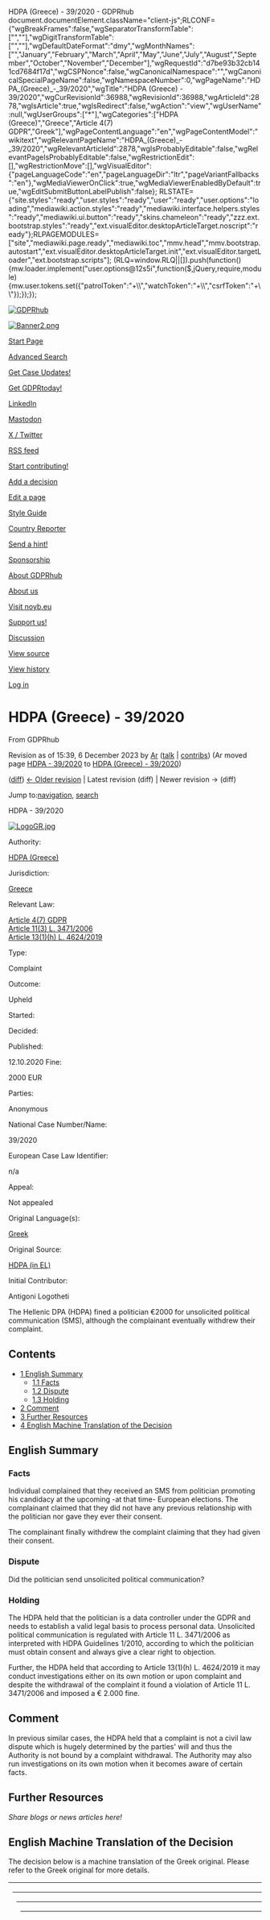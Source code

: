  HDPA (Greece) - 39/2020 - GDPRhub document.documentElement.className="client-js";RLCONF={"wgBreakFrames":false,"wgSeparatorTransformTable":\["",""\],"wgDigitTransformTable":\["",""\],"wgDefaultDateFormat":"dmy","wgMonthNames":\["","January","February","March","April","May","June","July","August","September","October","November","December"\],"wgRequestId":"d7be93b32cb141cd7684f17d","wgCSPNonce":false,"wgCanonicalNamespace":"","wgCanonicalSpecialPageName":false,"wgNamespaceNumber":0,"wgPageName":"HDPA\_(Greece)\_-\_39/2020","wgTitle":"HDPA (Greece) - 39/2020","wgCurRevisionId":36988,"wgRevisionId":36988,"wgArticleId":2878,"wgIsArticle":true,"wgIsRedirect":false,"wgAction":"view","wgUserName":null,"wgUserGroups":\["\*"\],"wgCategories":\["HDPA (Greece)","Greece","Article 4(7) GDPR","Greek"\],"wgPageContentLanguage":"en","wgPageContentModel":"wikitext","wgRelevantPageName":"HDPA\_(Greece)\_-\_39/2020","wgRelevantArticleId":2878,"wgIsProbablyEditable":false,"wgRelevantPageIsProbablyEditable":false,"wgRestrictionEdit":\[\],"wgRestrictionMove":\[\],"wgVisualEditor":{"pageLanguageCode":"en","pageLanguageDir":"ltr","pageVariantFallbacks":"en"},"wgMediaViewerOnClick":true,"wgMediaViewerEnabledByDefault":true,"wgEditSubmitButtonLabelPublish":false}; RLSTATE={"site.styles":"ready","user.styles":"ready","user":"ready","user.options":"loading","mediawiki.action.styles":"ready","mediawiki.interface.helpers.styles":"ready","mediawiki.ui.button":"ready","skins.chameleon":"ready","zzz.ext.bootstrap.styles":"ready","ext.visualEditor.desktopArticleTarget.noscript":"ready"};RLPAGEMODULES=\["site","mediawiki.page.ready","mediawiki.toc","mmv.head","mmv.bootstrap.autostart","ext.visualEditor.desktopArticleTarget.init","ext.visualEditor.targetLoader","ext.bootstrap.scripts"\]; (RLQ=window.RLQ||\[\]).push(function(){mw.loader.implement("user.options@12s5i",function($,jQuery,require,module){mw.user.tokens.set({"patrolToken":"+\\\\","watchToken":"+\\\\","csrfToken":"+\\\\"});});});                    

[![GDPRhub](/images/gdprhub_v5_150.png)](/index.php?title=Welcome_to_GDPRhub "Visit the main page")

[![Banner2.png](/images/5/57/Banner2.png)](https://gdprhub.eu/index.php?title=GDPRtoday)

[Start Page](/index.php?title=Welcome_to_GDPRhub)

[Advanced Search](/index.php?title=Advanced_Search)

[Get Case Updates!](#)

[Get GDPRtoday!](/index.php?title=GDPRtoday)

[LinkedIn](https://www.linkedin.com/showcase/gdprhub)

[Mastodon](https://mastodon.social/@GDPRhub)

[X / Twitter](https://www.twitter.com/GDPRhub)

[RSS feed](https://gdprhub.eu/index.php?title=Special:NewPages&feed=atom&hideredirs=1&limit=10&render=1)

[Start contributing!](#)

[Add a decision](/index.php?title=How_to_add_a_new_decision)

[Edit a page](/index.php?title=How_to_edit_a_page_on_GDPRhub)

[Style Guide](/index.php?title=GDPRhub_style_guide)

[Country Reporter](https://gdprmgmt.noyb.eu/become_country_reporter)

[Send a hint!](mailto:GDPRhub@noyb.eu?subject=GDPRhub%20-%20hint&body=Thank%20you%20for%20sending%20us%20a%20hint!%0A%0AIf%20you%20want%20to%20send%20us%20details%20about%20a%20case%20that%20is%20not%20on%20GDPRhub%20yet%2C%20please%20fill%20out%20the%20form%20below!%0AIf%20you%20want%20to%20send%20us%20any%20other%20information%2C%20just%20delete%20this%20text.%0A%0A%3D%3D%3D%20General%20Details%20%3D%3D%3D%0A%0ALink%20to%20the%20decision%20\(attach%20document%20if%20not%20public\)%3A%0ADPA%2FCourt%3A%0ACountry%3A%0ADate%3A%0A%0A%3D%3D%3D%20Factual%20Summary%20in%20English%20%3D%3D%3D%0A%0A-%3E%20What%20happened%20in%20this%20case%3F%0A%0A%3D%3D%3D%20Summary%20of%20the%20Dispute%20in%20English%20%3D%3D%3D%0A%0A-%3E%20What%20was%20the%20core%20dispute%20about%3F%0A%0A%3D%3D%3D%20Summary%20of%20the%20Holding%20in%20English%20%3D%3D%3D%0A%0A-%3E%20What%20is%20the%20core%20take%20away%20from%20the%20decision%3F%0A%0A%0AThank%20you%20for%20your%20support!%0Anoyb.eu%20team)

[Sponsorship](/index.php?title=GDPRhub_Sponsorship)

[About GDPRhub](#)

[About us](/index.php?title=About_GDPRhub)

[Visit noyb.eu](https://www.noyb.eu)

[Support us!](https://www.noyb.eu/support)

[](# "Page tools")

[Discussion](/index.php?title=Talk:HDPA_\(Greece\)_-_39/2020&action=edit&redlink=1 "Discussion about the content page (page does not exist) [t]")

[View source](/index.php?title=HDPA_\(Greece\)_-_39/2020&action=edit "This page is protected.
You can view its source [e]")

[View history](/index.php?title=HDPA_\(Greece\)_-_39/2020&action=history "Past revisions of this page [h]")

[](# "You are not logged in.")

[Log in](/index.php?title=Special:UserLogin&returnto=HDPA+%28Greece%29+-+39%2F2020&returntoquery=oldid%3D36988 "You are encouraged to log in; however, it is not mandatory [o]")

# HDPA (Greece) - 39/2020

From GDPRhub

Revision as of 15:39, 6 December 2023 by [Ar](/index.php?title=User:Ar&action=edit&redlink=1 "User:Ar (page does not exist)") ([talk](/index.php?title=User_talk:Ar&action=edit&redlink=1 "User talk:Ar (page does not exist)") | [contribs](/index.php?title=Special:Contributions/Ar "Special:Contributions/Ar")) (Ar moved page [HDPA - 39/2020](/index.php?title=HDPA_-_39/2020 "HDPA - 39/2020") to [HDPA (Greece) - 39/2020](/index.php?title=HDPA_\(Greece\)_-_39/2020 "HDPA (Greece) - 39/2020"))

([diff](/index.php?title=HDPA_\(Greece\)_-_39/2020&diff=prev&oldid=36988 "HDPA (Greece) - 39/2020")) [← Older revision](/index.php?title=HDPA_\(Greece\)_-_39/2020&direction=prev&oldid=36988 "HDPA (Greece) - 39/2020") | Latest revision (diff) | Newer revision → (diff)

Jump to:[navigation](#mw-navigation), [search](#p-search)

HDPA - 39/2020

[![LogoGR.jpg](/images/thumb/4/49/LogoGR.jpg/250px-LogoGR.jpg)](/index.php?title=File:LogoGR.jpg)

Authority:

[HDPA (Greece)](/index.php?title=HDPA_\(Greece\) "HDPA (Greece)")

Jurisdiction:

[Greece](/index.php?title=Category:Greece "Category:Greece")

Relevant Law:

[Article 4(7) GDPR](/index.php?title=Article_4_GDPR#7 "Article 4 GDPR")  
[Article 11(3) L. 3471/2006](https://www.lawspot.gr/nomikes-plirofories/nomothesia/nomos-3471-2006)  
[Article 13(1)(h) L. 4624/2019](https://www.kodiko.gr/nomologia/document_navigation/552084/nomos-4624-2019)

Type:

Complaint

Outcome:

Upheld

Started:

Decided:

Published:

12.10.2020 Fine:

2000 EUR

Parties:

Anonymous

National Case Number/Name:

39/2020

European Case Law Identifier:

n/a

Appeal:

Not appealed  

Original Language(s):

[Greek](/index.php?title=Category:Greek "Category:Greek")

Original Source:

[HDPA (in EL)](https://www.dpa.gr/portal/page?_pageid=33%2C15453&_dad=portal&_schema=PORTAL&_piref33_15473_33_15453_15453.etos=2020&_piref33_15473_33_15453_15453.arithmosApofasis=39&_piref33_15473_33_15453_15453.thematikiEnotita=-1&_piref33_15473_33_15453_15453.ananeosi=%CE%91%CE%BD%CE%B1%CE%BD%CE%AD%CF%89%CF%83%CE%B7)

Initial Contributor:

Antigoni Logotheti

The Hellenic DPA (HDPA) fined a politician €2000 for unsolicited political communication (SMS), although the complainant eventually withdrew their complaint.

## Contents

*   [1 English Summary](#English_Summary)
    *   [1.1 Facts](#Facts)
    *   [1.2 Dispute](#Dispute)
    *   [1.3 Holding](#Holding)
*   [2 Comment](#Comment)
*   [3 Further Resources](#Further_Resources)
*   [4 English Machine Translation of the Decision](#English_Machine_Translation_of_the_Decision)

## English Summary

### Facts

Individual complained that they received an SMS from politician promoting his candidacy at the upcoming -at that time- European elections. The complainant claimed that they did not have any previous relationship with the politician nor gave they ever their consent.

The complainant finally withdrew the complaint claiming that they had given their consent.

### Dispute

Did the politician send unsolicited political communication?

### Holding

The HDPA held that the politician is a data controller under the GDPR and needs to establish a valid legal basis to process personal data. Unsolicited political communication is regulated with Article 11 L. 3471/2006 as interpreted with HDPA Guidelines 1/2010, according to which the politician must obtain consent and always give a clear right to objection.

Further, the HDPA held that according to Article 13(1)(h) L. 4624/2019 it may conduct investigations either on its own motion or upon complaint and despite the withdrawal of the complaint it found a violation of Article 11 L. 3471/2006 and imposed a € 2.000 fine.

## Comment

In previous similar cases, the HDPA held that a complaint is not a civil law dispute which is hugely determined by the parties' will and thus the Authority is not bound by a complaint withdrawal. The Authority may also run investigations on its own motion when it becomes aware of certain facts.

## Further Resources

_Share blogs or news articles here!_

## English Machine Translation of the Decision

The decision below is a machine translation of the Greek original. Please refer to the Greek original for more details.

<HTML dir="LTR" lang="en"><HEAD><TITLE>Decisions </TITLE><LINK REL=Stylesheet TYPE="text/css" HREF="http://www.dpa.gr/pls/portal/PORTAL.wwv\_setting.render\_css?p\_lang\_type=NOBIDI&p\_subscriberid=1&p\_styleid=1&p\_siteid=0&p\_rctx=P"><base href="http://www.dpa.gr/pls/portal/"><META name="title" content="Αποφάσεις"><META name="description" content="APDPXTemplate"><META name="keywords" content=""><META name="author" content="PORTAL1"></HEAD><BODY leftMargin="0" rightMargin="0" topMargin="0" marginheight="0" marginwidth="0" class="Bodyid1siteid0" ><SCRIPT TYPE="text/javascript">
function show\_context\_help(h) { 
    newWindow = window.open(h,"Help", "menubar=1,toolbar=1,scrollbars=1,resizable=1,width=700, height=500"); 
}
</SCRIPT><NOSCRIPT></NOSCRIPT><STYLE TYPE="text/css">.Highlight { font-family: Arial, Helvetica; font-size: 8pt; color: #FF0000; font-weight: bold ; }</STYLE><SCRIPT TYPE="text/javascript">
<!-- Comment out script for old browsers
function propertysheet(thingid,masterthingid,cornerid,siteid,settingssetid,settingssiteid) { popupWin = window.open("http://www.dpa.gr/pls/portal/PORTAL.wwv\_thinghtml.showpropertysheet?p\_thingid="+thingid+"&p\_masterthingid="+masterthingid+"&p\_cornerid="+cornerid+"&p\_siteid="+siteid+"&p\_settingssetid="+settingssetid+"&p\_settingssiteid="+settingssiteid,"Property\_Sheet","statusbar=Y,resizable,scrollbars,width=450,height=450"); popupWin.focus(); } //-->
</SCRIPT><SCRIPT TYPE="text/javascript">
<!-- Comment out script for old browsers
function folderpropertysheet(cornerid,siteid,settingssetid,settingssiteid) { popupWin = window.open("http://www.dpa.gr/pls/portal/PORTAL.wwpob\_page.propertysheet?p\_cornerid="+cornerid+"&p\_siteid="+siteid+"&p\_settingssetid="+settingssetid+"&p\_settingssiteid="+settingssiteid,"Property\_Sheet","statusbar=Y,resizable,scrollbars,width=450,height=450"); popupWin.focus(); } //-->
</SCRIPT><SCRIPT TYPE="text/javascript">
function show\_task\_help() {
   newWindow = window.open("http://www.dpa.gr/portalHelp/ohw/?locale=en", "Help", "menubar=1,toolbar=1,scrollbars=1,resizable=1,width=700,height=500");
}
</SCRIPT><TABLE  BORDER="0" CELLSPACING="0" CELLPADDING="0" WIDTH="100%" background="/images/pobtrans.gif" ><TR ALIGN="LEFT"><TD vAlign="top" width="100%"><TABLE BORDER="0" WIDTH="100%" CELLPADDING="0"CELLSPACING="0" class="RegionNoBorder"><TR><TD class="RegionHeaderColor" WIDTH="100%" DIR="LTR" ><DIV><!--/\*++++++++++Κεντρικό Μενού+++++++++++++++++++++++++++++++++++++++++++++++\*/--><!--/\*++++++++++End Κεντρικό Μενού+++++++++++++++++++++++++++++++++++++++++++++++\*/--><!--/\*++++++++++++++++++++++++Πρώτο Υπομενού+++++++++++++++++++++++++++++++++++++++++\*/--><!--/\*++++++++++++++++++++++++Πρώτο Υπομενού+++++++++++++++++++++++++++++++++++++++++\*/--><!--/\*++++++++++++++++++++++++Πρώτο Υπομενού+++++++++++++++++++++++++++++++++++++++++\*/--><!--/\*++++++++++++++++++++++++Πρώτο Υπομενού+++++++++++++++++++++++++++++++++++++++++\*/--><!--/\*++++++++++++++++++++++++Πρώτο Υπομενού+++++++++++++++++++++++++++++++++++++++++\*/--><!--/\*++++++++++++++++++++++++Πρώτο Υπομενού+++++++++++++++++++++++++++++++++++++++++\*/--><!--/\*++++++++++++++++++++++++Πρώτο Υπομενού+++++++++++++++++++++++++++++++++++++++++\*/--><!--/\*++++++++++++++++++++++++Πρώτο Υπομενού+++++++++++++++++++++++++++++++++++++++++\*/--><html><head><link href="http://www.dpa.gr:80/APDPXPortlets/css/styles.css" rel="stylesheet" media="screen"><script type="text/javascript" src="http://www.dpa.gr:80/APDPXPortlets/scripts/dropdown.js"></script><script type="text/javascript" src="http://www.dpa.gr:80/APDPXPortlets/scripts/JSCookMenu.js"></script><link rel="stylesheet" href="http://www.dpa.gr:80/APDPXPortlets/css/theme1.css" type="text/css"><script type="text/javascript" src="http://www.dpa.gr:80/APDPXPortlets/scripts/theme1.js"></script><link rel="stylesheet" href="http://www.dpa.gr:80/APDPXPortlets/css/theme2.css" type="text/css"><script type="text/javascript" src="http://www.dpa.gr:80/APDPXPortlets/scripts/theme2.js"></script><link rel="stylesheet" href="http://www.dpa.gr:80/APDPXPortlets/css/theme3.css" type="text/css"><script type="text/javascript" src="http://www.dpa.gr:80/APDPXPortlets/scripts/theme3.js"></script><link rel="stylesheet" href="http://www.dpa.gr:80/APDPXPortlets/css/theme4.css" type="text/css"><script type="text/javascript" src="http://www.dpa.gr:80/APDPXPortlets/scripts/theme4.js"></script><link rel="stylesheet" href="http://www.dpa.gr:80/APDPXPortlets/css/theme5.css" type="text/css"><script type="text/javascript" src="http://www.dpa.gr:80/APDPXPortlets/scripts/theme5.js"></script><link rel="stylesheet" href="http://www.dpa.gr:80/APDPXPortlets/css/theme6.css" type="text/css"><script type="text/javascript" src="http://www.dpa.gr:80/APDPXPortlets/scripts/theme6.js"></script><link rel="stylesheet" href="http://www.dpa.gr:80/APDPXPortlets/css/theme7.css" type="text/css"><script type="text/javascript" src="http://www.dpa.gr:80/APDPXPortlets/scripts/theme7.js"></script><script language="javascript">  
    function Register()
    {
        window.open( "https://www.dpa.gr/apdpx/site/userSelection.jsp", null, "status=no,toolbar=no,menubar=no,location=no" );

    }    

    function Login()
    {
        with ( document.forms\["FORMX"\] )
        {
            if ( ( elements\["txtUsername"\].value == "" ) || ( elements\["txtPassword"\].value == "" ) )   
            { 
                alert( "Δεν έχετε συμπληρώσει όλα τα απαραίτητα στοιχεία.\\nΔοκιμάστε ξανά." ); 
                return;
            }
            action = "https://www.dpa.gr/apdpx/site/checkLogin.jsp";
            submit();

        }            
    }    
    function popitup(url,name) {
        newwindow=window.open(url,'name','height=200,width=150 resizable=false');
        if (window.focus) {newwindow.focus()}
      	return false;
    }
</script></head><form name="FORMX" method="POST" action="https://www.dpa.gr/apdpx/site/checkLogin.jsp"><table width="100%" border="0" cellspacing="0" cellpadding="0"><tr><td><table width="100%" border="0" cellspacing="0" cellpadding="0"><tr ><td rowspan="2" width="129" height="104"> <a href="http://www.dpa.gr/portal/page?\_pageid=33,15048&\_dad=portal&\_schema=PORTAL"><img src="http://www.dpa.gr:80/APDPXPortlets/images/logoleft1.jpg" width="129" height="104" border="0"></a> </td><!--/\*++++++++++++++++++++++++Πρώτο Υπομενού+++++++++++++++++++++++++++++++++++++++++\*/--><td width="82" height="43"><div id='menu\_parent1'><ul style='visibility:hidden'><li> <span><img src='http://www.dpa.gr:80/APDPXPortlets/images/menutop1a.jpg' width='82' height='43' /></span> <a href='http://www.dpa.gr/portal/page?\_pageid=33,15048&\_dad=portal&\_schema=PORTAL'></a><ul><li><span></span> <a  href='http://www.dpa.gr/portal/page?\_pageid=33,14957&\_dad=portal&\_schema=PORTAL'>Profile</a></li><li><span></span> <a  href='http://www.dpa.gr/portal/page?\_pageid=33,14970&\_dad=portal&\_schema=PORTAL'>Mission</a></li><li><span></span> <a  href='http://www.dpa.gr/portal/page?\_pageid=33,15035&\_dad=portal&\_schema=PORTAL'>Organization</a><ul><li><span></span> <a  href='http://www.dpa.gr/portal/page?\_pageid=33,14996&\_dad=portal&\_schema=PORTAL'>Composition of the Authority</a></li><li><span></span> <a  href='http://www.dpa.gr/portal/page?\_pageid=33,205069&\_dad=portal&\_schema=PORTAL'>Former Presidents of the Authority</a></li><li><span></span> <a  href='http://www.dpa.gr/portal/page?\_pageid=33,15022&\_dad=portal&\_schema=PORTAL'>Secretariat of the Authority</a></li></ul></li><li><span></span> <a  href='http://www.dpa.gr/portal/page?\_pageid=33,14983&\_dad=portal&\_schema=PORTAL'>Responsibilities, duties and powers</a></li><li><span></span> <a  href='http://www.dpa.gr/portal/page?\_pageid=33,15065&\_dad=portal&\_schema=PORTAL'>International Institutions</a> </li></ul></li></ul></div><script language='JavaScript' type='text/javascript'><!--
	cmDrawFromText ('menu\_parent1', 'hbr',cmMyTheme1); 
 --></script></td><!--/\*++++++++++++++++++++++++Πρώτο Υπομενού+++++++++++++++++++++++++++++++++++++++++\*/--><td rowspan="2" width="3"><img src="http://www.dpa.gr:80/APDPXPortlets/images/menutop\_space.jpg" width="3" height="104"></td><!--/\*++++++++++++++++++++++++2 Υπομενού+++++++++++++++++++++++++++++++++++++++++\*/--><td width="92" height="43"><div id='menu\_parent2'><ul style='visibility:hidden'><li> <span><img src='http://www.dpa.gr:80/APDPXPortlets/images/menutop2a.jpg' width='92' height='43' /></span> <a href='http://www.dpa.gr/portal/page?\_pageid=33,15078&\_dad=portal&\_schema=PORTAL'></a><ul></ul></li></ul></div><script language='JavaScript' type='text/javascript'><!--
	cmDrawFromText ('menu\_parent2', 'hbr',cmMyTheme2); 
 --></script></td><!--/\*++++++++++++++++++++++++2 Υπομενού+++++++++++++++++++++++++++++++++++++++++\*/--><td rowspan="2" width="3"><img src="http://www.dpa.gr:80/APDPXPortlets/images/menutop\_space.jpg" width="3" height="104"></td><!--/\*++++++++++++++++++++++++3 Υπομενού+++++++++++++++++++++++++++++++++++++++++\*/--><td width="92" height="43"><div id='menu\_parent3'><ul style='visibility:hidden'><li> <span><img src='http://www.dpa.gr:80/APDPXPortlets/images/menutop3a.jpg' width='92' height='43' /></span> <a href='http://www.dpa.gr/portal/page?\_pageid=33,15104&\_dad=portal&\_schema=PORTAL'></a><ul><li><span></span> <a  href='http://www.dpa.gr/portal/page?\_pageid=33,15131&\_dad=portal&\_schema=PORTAL'>Press Releases</a></li><li><span></span> <a  href='http://www.dpa.gr/portal/page?\_pageid=33,15117&\_dad=portal&\_schema=PORTAL'>News</a></li><li><span></span> <a  href='http://www.dpa.gr/portal/page?\_pageid=33,67002&\_dad=portal&\_schema=PORTAL'>Information Material</a></li><li><span></span> <a  href='http://www.dpa.gr/portal/page?\_pageid=33,136270&\_dad=portal&\_schema=PORTAL'>Newsletter</a></li><li><span></span> <a  href='http://www.dpa.gr/portal/page?\_pageid=33,133961&\_dad=portal&\_schema=PORTAL'>Books - Articles</a></li><li><span></span> <a  href='http://www.dpa.gr/portal/page?\_pageid=33,123855&\_dad=portal&\_schema=PORTAL'>Bibliography</a></li><li><span></span> <a  href='http://www.dpa.gr/portal/page?\_pageid=33,134114&\_dad=portal&\_schema=PORTAL'>Events - Speeches</a></li><li><span></span> <a  href='http://www.dpa.gr/portal/page?\_pageid=33,213262&\_dad=portal&\_schema=PORTAL'>Notices from the Authority</a> </li></ul></li></ul></div><script language='JavaScript' type='text/javascript'><!--
	cmDrawFromText ('menu\_parent3', 'hbr',cmMyTheme3); 
 --></script></td><!--/\*++++++++++++++++++++++++3 Υπομενού+++++++++++++++++++++++++++++++++++++++++\*/--><td rowspan="2" width="3"><img src="http://www.dpa.gr:80/APDPXPortlets/images/menutop\_space.jpg" width="3" height="104"></td><td width="92" height="43"><div id='menu\_parent4'><ul style='visibility:hidden'><li> <span><img src='http://www.dpa.gr:80/APDPXPortlets/images/menutop4a.jpg' width='92' height='43' /></span> <a href='http://www.dpa.gr/portal/page?\_pageid=33,15145&\_dad=portal&\_schema=PORTAL'></a><ul><li><span></span> <a  href='http://www.dpa.gr/portal/page?\_pageid=33,213319&\_dad=portal&\_schema=PORTAL'>Privacy</a></li><li><span></span> <a  href='http://www.dpa.gr/portal/page?\_pageid=33,209399&\_dad=portal&\_schema=PORTAL'>Guidelines ESPD-OE29</a></li><li><span></span> <a  href='http://www.dpa.gr/portal/page?\_pageid=33,15048&\_dad=portal&\_schema=PORTAL'>Other relevant legislation</a><ul><li><span></span> <a  href='http://www.dpa.gr/portal/page?\_pageid=33,123340&\_dad=portal&\_schema=PORTAL'>Hellas</a></li><li><span></span> <a  href='http://www.dpa.gr/portal/page?\_pageid=33,123355&\_dad=portal&\_schema=PORTAL'>Europe</a></li></ul></li><li><span></span> <a  href='http://www.dpa.gr/portal/page?\_pageid=33,120908&\_dad=portal&\_schema=PORTAL'>Instructions of the Authority</a></li><li><span></span> <a  href='http://www.dpa.gr/portal/page?\_pageid=33,120923&\_dad=portal&\_schema=PORTAL'>Opinions of the Authority</a></li><li><span></span> <a  href='http://www.dpa.gr/portal/page?\_pageid=33,209254&\_dad=portal&\_schema=PORTAL'>Organizational issues of the Authority</a> </li></ul></li></ul></div><script language='JavaScript' type='text/javascript'><!--
	cmDrawFromText ('menu\_parent4', 'hbr',cmMyTheme4); 
 --></script></td><td rowspan="2" width="3"><img src="http://www.dpa.gr:80/APDPXPortlets/images/menutop\_space.jpg" width="3" height="104"></td><td width="92" height="43"><div id='menu\_parent5'><ul style='visibility:hidden'><li> <span><img src='http://www.dpa.gr:80/APDPXPortlets/images/menutop5a.jpg' width='92' height='43' /></span> <a href='http://www.dpa.gr/portal/page?\_pageid=33,15184&\_dad=portal&\_schema=PORTAL'></a><ul><li><span></span> <a  href='http://www.dpa.gr/portal/page?\_pageid=33,209342&\_dad=portal&\_schema=PORTAL'>My rights under the GCC</a><ul><li><span></span> <a  href='http://www.dpa.gr/portal/page?\_pageid=33,211226&\_dad=portal&\_schema=PORTAL'>Transparency and Information</a></li><li><span></span> <a  href='http://www.dpa.gr/portal/page?\_pageid=33,211208&\_dad=portal&\_schema=PORTAL'>Right of access of the subject</a></li><li><span></span> <a  href='http://www.dpa.gr/portal/page?\_pageid=33,211191&\_dad=portal&\_schema=PORTAL'>Right of correction</a></li><li><span></span> <a  href='http://www.dpa.gr/portal/page?\_pageid=33,211106&\_dad=portal&\_schema=PORTAL'>Right of deletion ("right to be forgotten")</a></li><li><span></span> <a  href='http://www.dpa.gr/portal/page?\_pageid=33,211260&\_dad=portal&\_schema=PORTAL'>Right to restrict processing</a></li><li><span></span> <a  href='http://www.dpa.gr/portal/page?\_pageid=33,211277&\_dad=portal&\_schema=PORTAL'>Right to data portability</a></li><li><span></span> <a  href='http://www.dpa.gr/portal/page?\_pageid=33,211294&\_dad=portal&\_schema=PORTAL'>Right of objection</a></li><li><span></span> <a  href='http://www.dpa.gr/portal/page?\_pageid=33,211383&\_dad=portal&\_schema=PORTAL'>Right to human intervention</a></li></ul></li><li><span></span> <a  href='http://www.dpa.gr/portal/page?\_pageid=33,211366&\_dad=portal&\_schema=PORTAL'>My rights in electronic communications</a></li><li><span></span> <a  href='http://www.dpa.gr/portal/page?\_pageid=33,211532&\_dad=portal&\_schema=PORTAL'>Submit a complaint</a></li><li><span></span> <a  href='http://www.dpa.gr/portal/page?\_pageid=33,213127&\_dad=portal&\_schema=PORTAL'>Submit a request for information</a></li><li><span></span> <a  href='http://www.dpa.gr/portal/page?\_pageid=33,211243&\_dad=portal&\_schema=PORTAL'>Child protection</a></li><li><span></span> <a  href='http://www.dpa.gr/portal/page?\_pageid=33,177056&\_dad=portal&\_schema=PORTAL'>Exercise of rights under the TFTP Agreement</a></li><li><span></span> <a  href='http://www.dpa.gr/portal/page?\_pageid=33,19020&\_dad=portal&\_schema=PORTAL'>Registration in the "Register of Article 13" of the Authority</a> </li></ul></li></ul></div><script language='JavaScript' type='text/javascript'><!--
	cmDrawFromText ('menu\_parent5', 'hbr',cmMyTheme5); 
 --></script></td><td rowspan="2" width="3"><img src="http://www.dpa.gr:80/APDPXPortlets/images/menutop\_space.jpg" width="3" height="104"></td><td width="92" height="43"><div id='menu\_parent6'><ul style='visibility:hidden'><li> <span><img src='http://www.dpa.gr:80/APDPXPortlets/images/menutop6a.jpg' width='92' height='43' /></span> <a href='http://www.dpa.gr/portal/page?\_pageid=33,15243&\_dad=portal&\_schema=PORTAL'></a><ul><li><span></span> <a  href='http://www.dpa.gr/portal/page?\_pageid=33,211315&\_dad=portal&\_schema=PORTAL'>Principles of processing legality</a><ul><li><span></span> <a  href='http://www.dpa.gr/portal/page?\_pageid=33,211332&\_dad=portal&\_schema=PORTAL'>Conditions for legal processing</a></li><li><span></span> <a  href='http://www.dpa.gr/portal/page?\_pageid=33,211349&\_dad=portal&\_schema=PORTAL'>Conditions of consent</a></li></ul></li><li><span></span> <a  href='http://www.dpa.gr/portal/page?\_pageid=33,209418&\_dad=portal&\_schema=PORTAL'>Guide to Compliance with GCP</a></li><li><span></span> <a  href='http://www.dpa.gr/portal/page?\_pageid=33,211400&\_dad=portal&\_schema=PORTAL'>Processing activity files</a></li><li><span></span> <a  href='http://www.dpa.gr/portal/page?\_pageid=33,211421&\_dad=portal&\_schema=PORTAL'>Processing security</a></li><li><span></span> <a  href='http://www.dpa.gr/portal/page?\_pageid=33,211125&\_dad=portal&\_schema=PORTAL'>Notification of data breach incidents</a></li><li><span></span> <a  href='http://www.dpa.gr/portal/page?\_pageid=33,211438&\_dad=portal&\_schema=PORTAL'>Codes of conduct</a></li><li><span></span> <a  href='http://www.dpa.gr/portal/page?\_pageid=33,211455&\_dad=portal&\_schema=PORTAL'>Obligations related to electronic communications</a></li><li><span></span> <a  href='http://www.dpa.gr/portal/page?\_pageid=33,211475&\_dad=portal&\_schema=PORTAL'>Data Protection Officer (DPO)</a></li><li><span></span> <a  href='http://www.dpa.gr/portal/page?\_pageid=33,213110&\_dad=portal&\_schema=PORTAL'>Head supervisory authority</a></li><li><span></span> <a  href='http://www.dpa.gr/portal/page?\_pageid=33,213183&\_dad=portal&\_schema=PORTAL'>Certification - Accreditation</a></li><li><span></span> <a  href='http://www.dpa.gr/portal/page?\_pageid=33,213228&\_dad=portal&\_schema=PORTAL'>Data protection already by design and by default</a></li><li><span></span> <a  href='http://www.dpa.gr/portal/page?\_pageid=33,213245&\_dad=portal&\_schema=PORTAL'>Principle of Accountability</a></li><li><span></span> <a  href='http://www.dpa.gr/portal/page?\_pageid=33,213357&\_dad=portal&\_schema=PORTAL'>Data transmissions</a></li><li><span></span> <a  href='http://www.dpa.gr/portal/page?\_pageid=33,223264&\_dad=portal&\_schema=PORTAL'>Impact assessment on data protection</a></li><li><span></span> <a  href='http://www.dpa.gr/portal/page?\_pageid=33,225857&\_dad=portal&\_schema=PORTAL'>Prior consultation with the Authority</a></li><li><span></span> <a  href='http://www.dpa.gr/portal/page?\_pageid=33,24796&\_dad=portal&\_schema=PORTAL'>Issuance of the "Article 13 Register" of the Authority</a> </li></ul></li></ul></div><script language='JavaScript' type='text/javascript'><!--
	cmDrawFromText ('menu\_parent6', 'hbr',cmMyTheme6); 
 --></script></td><td rowspan="2" width="3"><img src="http://www.dpa.gr:80/APDPXPortlets/images/menutop\_space2.jpg" width="3" height="104"></td><td width="107" height="43"><div id='menu\_parent7'><ul style='visibility:hidden'><li> <span><img src='http://www.dpa.gr:80/APDPXPortlets/images/menutop7a.jpg' width='107' height='43' /></span><a href='http://www.dpa.gr/portal/page?\_pageid=33,15510&\_dad=portal&\_schema=PORTAL'></a><ul></ul></li></ul></div><script language='JavaScript' type='text/javascript'><!--
	cmDrawFromText ('menu\_parent7', 'hbr',cmMyTheme7); 
 --></script></td><td rowspan="2" height="104"><img src="http://www.dpa.gr:80/APDPXPortlets/images/menutop8\_2.jpg" width="100%" height="104" border="0"></td><td rowspan="2" width="127" height="104"> <a href="http://www.dpa.gr/portal/page?\_pageid=33,40911&\_dad=portal&\_schema=PORTAL"><img src="http://www.dpa.gr:80/APDPXPortlets/images/menutop8\_4.jpg" width="127" height="104" border="0"></a></td></tr><tr><td width="82" height="61"> <a href="http://www.dpa.gr/portal/page?\_pageid=33,15048&\_dad=portal&\_schema=PORTAL"><img src="http://www.dpa.gr:80/APDPXPortlets/images/menutop1b.jpg" width="82" height="61" border="0"></a></td><td width="92" height="61"> <a href="http://www.dpa.gr/portal/page?\_pageid=33,15078&\_dad=portal&\_schema=PORTAL"><img src="http://www.dpa.gr:80/APDPXPortlets/images/menutop2b.jpg" width="92" height="61" border="0"></a></td><td width="92" height="61"> <a href="http://www.dpa.gr/portal/page?\_pageid=33,15104&\_dad=portal&\_schema=PORTAL"><img src="http://www.dpa.gr:80/APDPXPortlets/images/menutop3b.jpg" width="92" height="61" border="0"></a></td><td width="92" height="61"> <a href="http://www.dpa.gr/portal/page?\_pageid=33,15145&\_dad=portal&\_schema=PORTAL"><img src="http://www.dpa.gr:80/APDPXPortlets/images/menutop4b.jpg" width="92" height="61" border="0"></a></td><td width="92" height="61"> <a href="http://www.dpa.gr/portal/page?\_pageid=33,15184&\_dad=portal&\_schema=PORTAL"><img src="http://www.dpa.gr:80/APDPXPortlets/images/menutop5b.jpg" width="92" height="61" border="0"></a></td><td width="92" height="61"> <a href="http://www.dpa.gr/portal/page?\_pageid=33,15243&\_dad=portal&\_schema=PORTAL"><img src="http://www.dpa.gr:80/APDPXPortlets/images/menutop6b.jpg" width="92" height="61" border="0"></a></td><td width="107" height="61"> <a href="http://www.dpa.gr/portal/page?\_pageid=33,15510&\_dad=portal&\_schema=PORTAL"><img src="http://www.dpa.gr:80/APDPXPortlets/images/menutop7b.jpg" width="107" height="61" border="0"></a> </td></tr></table></td></tr></table><table width="100%" border="0" cellspacing="0" cellpadding="0"><tr><td valign="top" bgcolor="EFEFEF"><table width="100%" border="0" cellspacing="0" cellpadding="0"><tr><td><table width="100%" border="0" cellspacing="0" cellpadding="0"><tr><td width="130"><img src="http://www.dpa.gr:80/APDPXPortlets/images/logoleft4.jpg" width="130" height="70"></td><td width="585"><img src="http://www.dpa.gr:80/APDPXPortlets/images/menu\_2ndlined2.jpg" width="585" height="70"></td><td></td></tr></table></td></tr><!--<tr> 
          <td height="20" bgcolor="EFEFEF" class="pathStyle" style="font-size:2px;"> </td>
        </tr>
        <tr>
          <td height="20" bgcolor="EFEFEF" class="pathStyle" style="font-size:2px;"> </td>
        </tr>--></table></td><td width="7" background="http://www.dpa.gr:80/APDPXPortlets/images/teliesdexiabara.jpg"></td><td width="200" valign="top" bgcolor="EFEFEF"><table width="178" border="0" align="center" cellpadding="0" cellspacing="0" class="border1px"><tr><td height="20" bgcolor="FFCC01" > <span class="newBoxes10">Registration - Member login</span> </td></tr><tr><td height="50"><table width="100%" border="0" cellpadding="0" cellspacing="0"><tr><td width="40%"> <span class="newBoxes9">Username:</span> </td><td width="60%"><input class="newBoxes9" name="txtUsername" type="text" size="15"></td></tr><tr><td width="40%"> <span class="newBoxes9">Password</span> </td><td width="60%"><input  class="newBoxes9" name="txtPassword" type="password" size="15"></td></tr><tr><td colspan="2" align="center"><input  class="newBoxes9" type="button" name="btnRegister" value="εγγραφή" onclick="javascript:Register();" ><input  class="newBoxes9" type="submit" name="btnLogin" value="login"></td></tr></table></td></tr></table></td></tr></table></form></html></DIV></TD></TR></TABLE></TD></TR></TABLE><TABLE  BORDER="0" CELLSPACING="0" CELLPADDING="0" WIDTH="100%" ><TR><TD VALIGN="top"  width="150"><TABLE  BORDER="0" CELLSPACING="0" CELLPADDING="0" WIDTH="100%" background="/images/pobtrans.gif" ><TR ALIGN="LEFT"><TD vAlign="top" width="100%"><TABLE BORDER="0" WIDTH="100%" CELLPADDING="0"CELLSPACING="0" class="RegionNoBorder"><TR><TD class="RegionHeaderColor" WIDTH="100%" DIR="LTR" ><DIV><link href="http://www.dpa.gr:80/APDPXPortlets/css/styles.css" rel="stylesheet" media="screen"><script type="text/javascript" src="http://www.dpa.gr:80/APDPXPortlets/scripts/dropdown.js"></script><!-- Ektelo to query gia to link tou faq--><!-- Ektelo to query gia to link tou mikrou politi--><!-- Ektelo to query gia to link ths asfalias--><!-- Ftiaxno to drop down menou ta sub menus.--><!-- dhmiourgo ta menou ton 8ematikon ontothton --><!-- Dhmiourgia listas shmantikon arxeion --><!-- End dhmiourgia listas shmantikon arxion--><table width="150" border="0" cellspacing="0" cellpadding="0"><tr><td></td></tr><tr align="right" valign="top"><td><!--pinakas apofaseon --><table width="125" border="0" align="center" cellpadding="0" cellspacing="0" class="border1px"><tr><td background="http://www.dpa.gr:80/APDPXPortlets/images/portlettlitleback2.JPG" style="repeat:no;"><!--<div align="center">--> <a class="newBoxes10" style="text-decoration:none" href="http://www.dpa.gr/portal/page?\_pageid=33,15453&\_dad=portal&\_schema=PORTAL" >Decisions</a> <!--</div> --></td></tr></table></td></tr><tr><td></td></tr><tr><td><table width="125" border="0" align="center" cellpadding="0" cellspacing="0" class="border1pxblue"><tr><!--<td background="http://www.dpa.gr:80/APDPXPortlets/images/portlettlitleback.jpg" class="newBoxes10" style="repeat:no;">Faq</td>--><td background="http://www.dpa.gr:80/APDPXPortlets/images/portlettlitleback.jpg" class="newBoxes10" style="repeat:no;"> <a   class='newBoxes10' style='text-decoration:none' href=http://www.dpa.gr/portal/page?\_pageid=33,23647&\_dad=portal&\_schema=PORTAL  >Frequent questions</a> </td></tr><!--<tr> 
          <td bgcolor="#FFFFFF" class="newBoxes9"><p>Συχνές ερωτήσεις 
              για την Αρχή Προστασίας Δεδομένων Προσωπικού Χαρακτήρα.<br>

              </p></td>
        </tr>--></table></td></tr><tr><td></td></tr><tr><td><table width="125" border="0" align="center" cellpadding="0" cellspacing="0" class="border1pxblue"><tr><td  background="http://www.dpa.gr:80/APDPXPortlets/images/portlettlitleback.jpg" class="newBoxes10" style="repeat:no;"> Topics </td></tr><tr><td align="center"><div id="menu\_parent1\_piref33\_15459\_33\_15453\_15453.dropDown"><table width="123" border="1" align="center" cellpadding="0" cellspacing="0" class="portetGrayBorder"><tr><td> <font class="newBoxes9">Unit Selection</font> <!--<img src="http://www.dpa.gr:80/APDPXPortlets/images/epilogiThematikisEnotitas.JPG" border="0" alt="Επιλογή Θεματικής Ενότητας"  style="cursor: pointer;" width="125px" height="20px" />--></td><td width="5%"><img src="http://www.dpa.gr:80/APDPXPortlets/images/epilogiThematikisEnotitas.JPG" border="0" alt="Selection of Thematic Unit"  style="cursor: pointer;" width="15px" height="20px" /></td></tr></table></div><div id="menu\_child1\_piref33\_15459\_33\_15453\_15453.dropDown" style="position: absolute; visibility: hidden; background: #FFEFAF;"> <a   style="font-family: Verdana, Arial, Helvetica, sans-serif;font-size: 9px;font-weight: normal;display: block; width: 130px; border: 1px solid black; padding: 0px 5px; text-decoration: none; font-weight: 900; color: #000000;border-top:none;border-right:none;border-left:none;height: 35px;" href="http://www.dpa.gr/portal/page?\_pageid=33,127384&\_dad=portal&\_schema=PORTAL">Undesirable Electronic Communications - SPAM</a> <a   style="font-family: Verdana, Arial, Helvetica, sans-serif;font-size: 9px;font-weight: normal;display: block; width: 130px; border: 1px solid black; padding: 0px 5px; text-decoration: none; font-weight: 900; color: #000000;border-top:none;border-right:none;border-left:none;height: 35px;" href="http://www.dpa.gr/portal/page?\_pageid=33,34908&\_dad=portal&\_schema=PORTAL">Archives Airline Reservation - PNR</a> <a   style="font-family: Verdana, Arial, Helvetica, sans-serif;font-size: 9px;font-weight: normal;display: block; width: 130px; border: 1px solid black; padding: 0px 5px; text-decoration: none; font-weight: 900; color: #000000;border-top:none;border-right:none;border-left:none;height: 35px;" href="http://www.dpa.gr/portal/page?\_pageid=33,125998&\_dad=portal&\_schema=PORTAL">Public Administration</a> <a   style="font-family: Verdana, Arial, Helvetica, sans-serif;font-size: 9px;font-weight: normal;display: block; width: 130px; border: 1px solid black; padding: 0px 5px; text-decoration: none; font-weight: 900; color: #000000;border-top:none;border-right:none;border-left:none;height: 35px;" href="http://www.dpa.gr/portal/page?\_pageid=33,126232&\_dad=portal&\_schema=PORTAL">transfer of data outside the EU</a> <a   style="font-family: Verdana, Arial, Helvetica, sans-serif;font-size: 9px;font-weight: normal;display: block; width: 130px; border: 1px solid black; padding: 0px 5px; text-decoration: none; font-weight: 900; color: #000000;border-top:none;border-right:none;border-left:none;height: 35px;" href="http://www.dpa.gr/portal/page?\_pageid=33,125980&\_dad=portal&\_schema=PORTAL">prosecutors - Security</a> <a   style="font-family: Verdana, Arial, Helvetica, sans-serif;font-size: 9px;font-weight: normal;display: block; width: 130px; border: 1px solid black; padding: 0px 5px; text-decoration: none; font-weight: 900; color: #000000;border-top:none;border-right:none;border-left:none;height: 35px;" href="http://www.dpa.gr/portal/page?\_pageid=33,125806&\_dad=portal&\_schema=PORTAL">Labor Relations</a> <a   style="font-family: Verdana, Arial, Helvetica, sans-serif;font-size: 9px;font-weight: normal;display: block; width: 130px; border: 1px solid black; padding: 0px 5px; text-decoration: none; font-weight: 900; color: #000000;border-top:none;border-right:none;border-left:none;height: 35px;" href="http://www.dpa.gr/portal/page?\_pageid=33,185100&\_dad=portal&\_schema=PORTAL">debtors renovation Companies</a> <a   style="font-family: Verdana, Arial, Helvetica, sans-serif;font-size: 9px;font-weight: normal;display: block; width: 130px; border: 1px solid black; padding: 0px 5px; text-decoration: none; font-weight: 900; color: #000000;border-top:none;border-right:none;border-left:none;height: 35px;" href="http://www.dpa.gr/portal/page?\_pageid=33,125632&\_dad=portal&\_schema=PORTAL">Social Security</a> <a   style="font-family: Verdana, Arial, Helvetica, sans-serif;font-size: 9px;font-weight: normal;display: block; width: 130px; border: 1px solid black; padding: 0px 5px; text-decoration: none; font-weight: 900; color: #000000;border-top:none;border-right:none;border-left:none;height: 35px;" href="http://www.dpa.gr/portal/page?\_pageid=33,11320&\_dad=portal&\_schema=PORTAL">Media</a> <a   style="font-family: Verdana, Arial, Helvetica, sans-serif;font-size: 9px;font-weight: normal;display: block; width: 130px; border: 1px solid black; padding: 0px 5px; text-decoration: none; font-weight: 900; color: #000000;border-top:none;border-right:none;border-left:none;height: 35px;" href="http://www.dpa.gr/portal/page?\_pageid=33,125284&\_dad=portal&\_schema=PORTAL">New Technologies</a> <a   style="font-family: Verdana, Arial, Helvetica, sans-serif;font-size: 9px;font-weight: normal;display: block; width: 130px; border: 1px solid black; padding: 0px 5px; text-decoration: none; font-weight: 900; color: #000000;border-top:none;border-right:none;border-left:none;height: 35px;" href="http://www.dpa.gr/portal/page?\_pageid=33,125110&\_dad=portal&\_schema=PORTAL">Education - Research</a> <a   style="font-family: Verdana, Arial, Helvetica, sans-serif;font-size: 9px;font-weight: normal;display: block; width: 130px; border: 1px solid black; padding: 0px 5px; text-decoration: none; font-weight: 900; color: #000000;border-top:none;border-right:none;border-left:none;height: 35px;" href="http://www.dpa.gr/portal/page?\_pageid=33,124936&\_dad=portal&\_schema=PORTAL">Promotion Products and Services</a> <a   style="font-family: Verdana, Arial, Helvetica, sans-serif;font-size: 9px;font-weight: normal;display: block; width: 130px; border: 1px solid black; padding: 0px 5px; text-decoration: none; font-weight: 900; color: #000000;border-top:none;border-right:none;border-left:none;height: 35px;" href="http://www.dpa.gr/portal/page?\_pageid=33,124762&\_dad=portal&\_schema=PORTAL">Video surveillance systems</a> <a   style="font-family: Verdana, Arial, Helvetica, sans-serif;font-size: 9px;font-weight: normal;display: block; width: 130px; border: 1px solid black; padding: 0px 5px; text-decoration: none; font-weight: 900; color: #000000;border-top:none;border-right:none;border-left:none;height: 35px;" href="http://www.dpa.gr/portal/page?\_pageid=33,124585&\_dad=portal&\_schema=PORTAL">Health</a> <a   style="font-family: Verdana, Arial, Helvetica, sans-serif;font-size: 9px;font-weight: normal;display: block; width: 130px; border: 1px solid black; padding: 0px 5px; text-decoration: none; font-weight: 900; color: #000000;border-top:none;border-right:none;border-left:none;height: 35px;" href="http://www.dpa.gr/portal/page?\_pageid=33,146913&\_dad=portal&\_schema=PORTAL">Web Services</a> <a   style="font-family: Verdana, Arial, Helvetica, sans-serif;font-size: 9px;font-weight: normal;display: block; width: 130px; border: 1px solid black; padding: 0px 5px; text-decoration: none; font-weight: 900; color: #000000;border-top:none;border-right:none;border-left:none;height: 35px;" href="http://www.dpa.gr/portal/page?\_pageid=33,120944&\_dad=portal&\_schema=PORTAL">Tax</a> <a   style="font-family: Verdana, Arial, Helvetica, sans-serif;font-size: 9px;font-weight: normal;display: block; width: 130px; border: 1px solid black; padding: 0px 5px; text-decoration: none; font-weight: 900; color: #000000;border-top:none;border-right:none;border-left:none;height: 35px;" href="http://www.dpa.gr/portal/page?\_pageid=33,124237&\_dad=portal&\_schema=PORTAL">Credit</a> </div><script type="text/javascript">at\_attach("menu\_parent1\_piref33\_15459\_33\_15453\_15453.dropDown", "menu\_child1\_piref33\_15459\_33\_15453\_15453.dropDown", "hover", "y", "pointer");</script></td></tr></table></td></tr><tr><td></td></tr><tr><td><table width="125" border="0" align="center" cellpadding="0" cellspacing="0" class="border1pxblue"><tr class="newBoxes10"><td  background="http://www.dpa.gr:80/APDPXPortlets/images/portlettlitleback.jpg" class="newBoxes10" style="repeat:no;"> Important files </td></tr><tr><td align="center"><!-- code gia thn eisagosh shmantikon arxeion--><div id="menu\_parent2\_piref33\_15459\_33\_15453\_15453.dropDown"><table width="123" border="1" align="center" cellpadding="0" cellspacing="0" class="portetGrayBorder"><tr><td > <font class="newBoxes9">Unit Selection</font> </td><td width="5%"><img src="http://www.dpa.gr:80/APDPXPortlets/images/epilogiThematikisEnotitas.JPG" border="0" alt="Selection of Thematic Unit"  style="cursor: pointer;" width="15px" height="20px" /></td></tr></table></div><div id="menu\_child2\_piref33\_15459\_33\_15453\_15453.dropDown" style="position: absolute; visibility: hidden; background: #FFEFAF;"> <a   style="font-family: Verdana, Arial, Helvetica, sans-serif;font-size: 9px;font-weight: normal;display: block; width: 130px; border: 1px solid black; padding: 0px 5px; text-decoration: none; font-weight: 900; color: #000000;border-top:none;border-right:none;border-left:none;height: 35px;" href="http://www.dpa.gr/portal/page?\_pageid=33,134992&\_dad=portal&\_schema=PORTAL">Important Files</a> </div><script type="text/javascript">at\_attach("menu\_parent2\_piref33\_15459\_33\_15453\_15453.dropDown", "menu\_child2\_piref33\_15459\_33\_15453\_15453.dropDown", "hover", "y", "pointer");</script><!--  End Pinakas Shmantikon Arxeion--><!-- end code gia thn eisagogh shmantikon arxeion--></td></tr></table></td></tr><tr><td></td></tr><tr><td></td></tr><tr><td><!--<table width="125" border="0" align="center" cellpadding="0" cellspacing="0" class="border1px">--><table width="125" border="0" align="center" cellpadding="0" cellspacing="0"><tr><td><!--<a class="portlettitlefont" href="http://www.dpa.gr/portal/page?\_pageid=33,97846&\_dad=portal&\_schema=PORTAL" target=\\"\_blank\\">Μικροί Πολίτες</a>--><!--<img src="http://www.dpa.gr:80/APDPXPortlets/images/mikroipolites1.gif" border="0" alt="Μικροί Πολίτες"  onclick="window.open('http://www.dpa.gr/portal/page?\_pageid=33,97846&\_dad=portal&\_schema=PORTAL')" style="cursor: pointer;"/>--><img src="http://www.dpa.gr:80/APDPXPortlets/images/mikroipolites1.gif" border="0" alt="Small Citizens"  onclick="top.location.href='http://www.dpa.gr/portal/page?\_pageid=33,97846&\_dad=portal&\_schema=PORTAL';" style="cursor: pointer;"/></td></tr></table><div align="center"><!--<img src="http://www.dpa.gr:80/APDPXPortlets/images/mikroipolites.bmp" border="0" alt="Μικροί πολίτες"  onclick="window.open('http://www.dpa.gr/portal/page?\_pageid=33,97846&\_dad=portal&\_schema=PORTAL')" style="cursor: pointer;" width="50" height="25" border="2" />--><!--<input type="button" class="submitButton" value="Μικροί πολίτες" onclick="window.open('http://www.dpa.gr/portal/page?\_pageid=33,97846&\_dad=portal&\_schema=PORTAL')">--></div></td></tr><tr><td></td></tr><tr><td><table width="125" border="0" align="center" cellpadding="0" cellspacing="0"><tr><td><!--<a class="portlettitlefont" href="http://www.dpa.gr/portal/page?\_pageid=33,11128&\_dad=portal&\_schema=PORTAL" target=\\"\_blank\\">Ασφάλεια</a>--><img src="http://www.dpa.gr:80/APDPXPortlets/images/asfaleia1.gif" border="0" alt="Security"  onclick="top.location.href='http://www.dpa.gr/portal/page?\_pageid=33,11128&\_dad=portal&\_schema=PORTAL';" style="cursor: pointer;" /></td></tr></table><div align="center"><!--<img src="http://www.dpa.gr:80/APDPXPortlets/images/security.bmp" border="0" alt="Ασφάλεια"  onclick="window.open('http://www.dpa.gr/portal/page?\_pageid=33,11128&\_dad=portal&\_schema=PORTAL')" style="cursor: pointer;" width="50" height="25" border="2" />--><!--<input type="button" class="submitButton" value="Ασφάλεια" onclick="window.open('http://www.dpa.gr/portal/page?\_pageid=33,11128&\_dad=portal&\_schema=PORTAL')">--></div></td></tr><tr><td><!--   <input type="button" class="submitButton" value="Σύνδεση" onclick="top.location.href='http://www.in.gr'">--></td></tr><!--
  <tr> 
    <td><table width="125" border="0" align="center" cellpadding="0" cellspacing="0" class="border1pxblue">
        <tr> 
          <td background="http://www.dpa.gr:80/APDPXPortlets/images/portlettlitleback.jpg" class="portlettitlefont">ομάδες εργασίας</td>
        </tr>
        <tr> 
          <td class="portletcontentfont">
            <table border="0" width="100%" cellpadding="3" cellspacing="0">

            <tr>
              <td><a class="portletLink" href="-" target="\_blank">Schengen</a></td>
            </tr>

            </table>
          </td>
        </tr>
      </table>
    </td>
  </tr>--><tr><td></td></tr><tr><td></td></tr></table></DIV></TD></TR></TABLE></TD></TR></TABLE></TD><TD VALIGN="top"  width="1000"><TABLE  BORDER="0" CELLSPACING="0" CELLPADDING="0" WIDTH="100%" background="/images/pobtrans.gif" ><TR ALIGN="LEFT"><TD vAlign="top" width="100%"><TABLE BORDER="0" WIDTH="100%" CELLPADDING="0"CELLSPACING="0" class="RegionNoBorder"><TR><TD class="RegionHeaderColor" WIDTH="100%" DIR="LTR" ><DIV><link href="http://www.dpa.gr:80/APDPXPortlets/css/styles.css" rel="stylesheet" media="screen"><!-- link arxikhs selidas --><!-- link arxikhs selidas --><!-- select Etos --><!-- Search Results--><table width="100%" border="0" cellspacing="0" cellpadding="0" ><tr><td></td></tr><tr><td><table width="100%" border="0" align="center" cellpadding="0" cellspacing="0" class="border1pxblack"><tr class="newTitleText"><td style="background-color: #ffcc01;font-weight:bold;"> Decisions </td></tr></table></td></tr><tr><td><!--<FORM name="ROUTINGS\_FORM" action="GnostopoiisisFilteredShowPage.jsp">--><FORM name="ROUTINGS\_FORM" action="http://www.dpa.gr/portal/page"><INPUT TYPE="hidden" name="\_pageid" value="33,15453" /><INPUT TYPE="hidden" name="\_dad" value="portal" /><INPUT TYPE="hidden" name="\_schema" value="PORTAL" /><table border="0" cellpadding=0 cellspacing=0 width="100%" align="center" class="border1pxblack" ><tr><td><table border="0" cellpadding=4 cellspacing=4 width="100%" align="center" bgcolor="#FFEFAF"><tr align="left"><td class="newMainText" width="15%"> Year</td><td class="newMainText" width="15%"> No. Decision</td><td class="newMainText"> Thematic Unit </td><td class="newMainText" width="15%"></td></tr><tr align="left"><td width="15%"><select class="newMainText" id=\_piref33\_15473\_33\_15453\_15453.etos name=\_piref33\_15473\_33\_15453\_15453.etos  style="width:140px;" ><option value="-1" > <No choice></option><option value='2020' selected > 2020</option><option value='2019'  > 2019</option><option value='2018'  > 2018</option><option value='2017'  > 2017</option><option value='2016'  > 2016</option><option value='2015'  > 2015</option><option value='2014'  > 2014</option><option value='2013'  > 2013</option><option value='2012'  > 2012</option><option value='2011'  > 2011</option><option value='2010'  > 2010</option><option value='2009'  > 2009</option><option value='2008'  > 2008</option><option value='2007'  > 2007</option><option value='2006'  > 2006</option><option value='2005'  > 2005</option><option value='2004'  > 2004</option><option value='2003'  > 2003</option><option value='2002'  > 2002</option><option value='2001'  > 2001</option><option value='2000'  > 2000</option><option value='1999'  > 1999 </option></select></td><td width="15%"><input  class="newMainText" type="text" name="\_piref33\_15473\_33\_15453\_15453.arithmosApofasis" value="39" style="width:110px;"></td><td><select class="newMainText" id=\_piref33\_15473\_33\_15453\_15453.thematikiEnotita name=\_piref33\_15473\_33\_15453\_15453.thematikiEnotita  style="width:350px;" ><option value="-1" > <No choice></option><option value='17' > 01). Basic Concepts of Law 2472/1997</option><option value='55' > 02). Prosecuting Authorities - Security</option><option value='69' > 03). National Defence</option><option value='72' > 04). Public Administration - Local Government / State Action</option><option value='88' > 05). Tax</option><option value='92' > 06). Health</option><option value='120' > 07). Insurance - Social benefits</option><option value='125' > 08). Education and research</option><option value='133' > 09). Financial</option><option value='142' > 10). Private Economy</option><option value='152' > 11). Sales promotion</option><option value='159' > 12). Electronic Communications</option><option value='171' > 13). Industrial Relations</option><option value='187' > 14). Media</option><option value='192' > 15). Video surveillance</option><option value='193' > 16). Biometric data and applications</option><option value='194' > 17). Genetic data</option><option value='195' > 18). SPAM</option><option value='196' > 19). Infrastructure security</option><option value='202' > 20). Technologies / INTERNET</option><option value='211' > 21). Other</option><option value='222' > 22). European - International</option><option value='235' > 23). Administrative - Internal of the Authority</option><option value='5744' > 24). ΑΠΔΠΧ Βιβλιοθήκη</option><option value='6306' > 25). Debtor Information Companies</option><option value='6361' > 26). Information-awareness action</option><option value='6382' > 27). Data breach cases</option><option value='6421' > 28). BCR - Transmission outside the EU</option><option value='6441' > 29). Delete search results</option><option value='6461' > 30). Financial Issues Authority</option><option value='6502' > 31). Definition of DPO</option><option value='6521' > 32). Consultation of Article 36 GCC </option></select></td><td width="15%"><input class="newMainText" type="submit" name="\_piref33\_15473\_33\_15453\_15453.ananeosi" value="Renewal" ></td></tr><tr align="left"><td class="newMainText" width="15%"></td><td class="newMainText" width="15%"></td><td class="newMainText"></td><td class="newMainText" width="15%"></td></tr></table></td></tr><tr><td><table border="0" cellpadding=0 cellspacing=0 width="100%" align="center" ><tr><td></td></tr><tr ><td align="center" ><tr><td> <span class="newMainText" title="DECISION No. 39/2020 - Imposition of an administrative fine on a candidate for MP for illegal sending of SMS messages for the purpose of political communication.">12-10-2020-DECISION No. 39/2020 - Imposition of an administrative fine on a candidate for MP for illegal sending of SMS messages for the purpose of political communication.</span><br> <span class="newMainText9">You can download the file</span> <a class="newMainText9" href="http://www.dpa.gr:80/APDPXPortlets/htdocs/documentDisplay.jsp?docid=40,249,170,143,39,0,11,116">here</a> </td></tr><tr><td></td></tr></td></tr></table></td></tr><tr><td align="right"></td></tr><!-- grammh me link arikhs selidas--><tr><!--<td class="newMainText" align="right" style="font-style: italic;">--><td class="newMainText" style="font-style: italic;" align="right"><!--<a href="http://www.dpa.gr/portal/page?\_pageid=33,15048&\_dad=portal&\_schema=PORTAL">Αρχική σελίδα</a>--></td></tr><tr><!--<td class="newMainText" align="right" style="font-style: italic;">--><td class="newMainText" align="right"></td></tr><!-- End grammh me link arikhs selidas--></table></form></td></tr></table></DIV></TD></TR></TABLE></TD></TR></TABLE><TABLE  BORDER="0" CELLSPACING="0" CELLPADDING="0" WIDTH="100%" background="/images/pobtrans.gif" ><TR ALIGN="LEFT"><TD vAlign="top" width="100%"><P align=center> <FONT face=Verdana size=2><STRONG>Recent decisions are displayed first, for more please press the refresh button.</strong></font> </P></TD></TR></TABLE></TD><TD VALIGN="top"  width="200"><TABLE  BORDER="0" CELLSPACING="0" CELLPADDING="0" WIDTH="100%" background="/images/pobtrans.gif" ><TR ALIGN="LEFT"><TD vAlign="top" width="100%"><TABLE BORDER="0" WIDTH="100%" CELLPADDING="0"CELLSPACING="0" class="RegionNoBorder"><TR><TD class="RegionHeaderColor" WIDTH="100%" DIR="LTR" ><DIV><script language="javascript">
function checkSearch5047\_ΑΠΔΠΧ\_RIGHT\_PORTLET\_319791(){
  var message="";
  var message2="";
  var flaq1=true;
  var flaq2=true;
  var flaq3=true;
  var flaq=true;

  message=message+"Παρακαλώ συμπληρώστε το κείμενο για το οποίο θα γίνει η αναζήτηση ή επιλέξτε κάποια θεματική ενότητα.\\n";
  message2=message2+"Εισάχθηκε χαρακτήρας που δεν επιτρέπεται.\\n";
  if(document.forms\['search5047\_ΑΠΔΠΧ\_RIGHT\_PORTLET\_319791'\].elements\["\_piref33\_15454\_33\_15453\_15453.keywords"\].value.length<=0){
     flaq1=false;
  }
  else{
   //alert(document.forms\['search5047\_ΑΠΔΠΧ\_RIGHT\_PORTLET\_319791'\].elements\["\_piref33\_15454\_33\_15453\_15453.keywords"\].value.indexOf("!"));
    if(document.forms\['search5047\_ΑΠΔΠΧ\_RIGHT\_PORTLET\_319791'\].elements\["\_piref33\_15454\_33\_15453\_15453.keywords"\].value.indexOf("!")>=0){
      message2+="- "+"Ο χαρακτήρας ! δεν επιτρέπεται";
      flaq3=false;
    }
    if(document.forms\['search5047\_ΑΠΔΠΧ\_RIGHT\_PORTLET\_319791'\].elements\["\_piref33\_15454\_33\_15453\_15453.keywords"\].value.indexOf("'")>=0){
      message2+="- "+" Ο χαρακτήρας  ' δεν επιτρέπεται";
      flaq3=false;
    }
    if(document.forms\['search5047\_ΑΠΔΠΧ\_RIGHT\_PORTLET\_319791'\].elements\["\_piref33\_15454\_33\_15453\_15453.keywords"\].value.indexOf("\\"")>=0){
      message2+="- "+"Ο χαρακτήρας \\" δεν επιτρέπεται ";
      flaq3=false;
    }
    if(document.forms\['search5047\_ΑΠΔΠΧ\_RIGHT\_PORTLET\_319791'\].elements\["\_piref33\_15454\_33\_15453\_15453.keywords"\].value.indexOf(";")>=0){
      message2+="- "+"Ο χαρακτήρας ; δεν επιτρέπεται ";
      flaq3=false;
    }
  }
  //alert(document.forms\['search5047\_ΑΠΔΠΧ\_RIGHT\_PORTLET\_319791'\].elements\["\_piref33\_15454\_33\_15453\_15453.enotites"\].selectedIndex);
  if(document.forms\['search5047\_ΑΠΔΠΧ\_RIGHT\_PORTLET\_319791'\].elements\["\_piref33\_15454\_33\_15453\_15453.enotites"\].selectedIndex<1){
       flaq2=false;
  }
  if(!flaq1 && !flaq2){
    alert(message);
    flaq=false;
  }
  if(!flaq3){
    alert(message2);
    flaq=false;
  }
  return flaq; 
}
</script><link href="http://www.dpa.gr:80/APDPXPortlets/css/styles.css" rel="stylesheet" media="screen"><!-- Ektelo to query gia to link ton odhgion--><!-- Ektelo to query gia thn lhpsh ton timon ths listas anazhthshs(enothtes)--><form id="search" name="search5047\_ΑΠΔΠΧ\_RIGHT\_PORTLET\_319791" method="post" enctype="application/x-www-form-urlencoded" action="http://www.dpa.gr/portal/page?\_pageid=33,6948&\_dad=portal&\_schema=PORTAL" ><!--http://devsrv.modus-software.gr/portal/page?\_pageid=53,1,53\_70300&\_dad=portal&\_schema=PORTAL&\_mode=16--><!--http://devsrv.modus-software.gr/portal/page?\_pageid=53,76317&\_dad=portal&\_schema=PORTAL--><table border="0" cellspacing="0" cellpadding="0"><tr><td></td></tr><tr align="left" valign="top"><td width="200" valign="top" ><table width="100%" border="0" cellspacing="0" cellpadding="0"><tr><td><table width="178" border="0" align="center" cellpadding="0" cellspacing="0" class="border1px"><tr class="newBoxes9"><td height="20" bgcolor="FFCC01" class="newBoxes10"> search </td></tr><tr><td height="50" class="membersform"><div align="center"><p align="left" class="portletcontentfontDexia"> Select search text<br/><br/> <span class="newBoxes9"><input id="\_piref33\_15454\_33\_15453\_15453.keywords" class="newBoxes9" style="width:150px" name="\_piref33\_15454\_33\_15453\_15453.keywords" type="text" size="18" ><br/><br/></span> <select id='\_piref33\_15454\_33\_15453\_15453.enotites' name='\_piref33\_15454\_33\_15453\_15453.enotites' class='newBoxes9' style='width:150px'><option value='' selected> <span class="newBoxes9">Select a section</span></option><option value='1'> <span class="newBoxes9">Authority Decisions</span></option><option value='8'> <span class="newBoxes9">Press release</span></option><option value='10'> <span class="newBoxes9">Topics</span></option><option value='15'> <span class="newBoxes9">Topics English</span></option><option value='6'> <span class="newBoxes9">News</span></option><option value='11'> <span class="newBoxes9">Important Files</span></option></select> <span class="newBoxes9"><br/><br/><input class="newBoxes9" type="button" name="Submit3" value="Αναζήτηση" onClick="if(checkSearch5047\_ΑΠΔΠΧ\_RIGHT\_PORTLET\_319791()){document.forms\['search5047\_ΑΠΔΠΧ\_RIGHT\_PORTLET\_319791'\].submit();}"></span> </p></div></td></tr></table></td></tr><tr><td></td></tr><!--
        <tr>
          <td>

            <table width="178" border="0" align="center" cellpadding="0" cellspacing="0" class="border1px">
              <tr> 
                <td class="newBoxes10" background="http://www.dpa.gr:80/APDPXPortlets/images/portlettlitlebackright.jpg" >Οδηγίες προς πολίτες</td>
              </tr>
              <tr> 
                <td bgcolor="#FFFFFF" class="newBoxes9">
                  <p> <a class="newBoxes9"  href=http://www.dpa.gr/portal/page?\_pageid=33,11112&\_dad=portal&\_schema=PORTAL target="\_blank">Μαθετε περισσότερες οδηγιες</a><br>

                  </p>
                </td>
              </tr>
            </table>

          </td>
        </tr>
       --><tr><td></td></tr><tr><td><table width="178" border="0" align="center" cellpadding="0" cellspacing="0" ><tr><td><!--<a class="portlettitlefont" href="http://www.dpa.gr/portal/page?\_pageid=33,10980&\_dad=portal&\_schema=PORTAL" target=\\"\_blank\\">Υπηρεσίες προς πολίτες</a></td>--><img src="http://www.dpa.gr:80/APDPXPortlets/images/ipiresiesprospolites1.gif" border="0" alt="Services to citizens"  onclick="top.location.href='http://www.dpa.gr/portal/page?\_pageid=33,10980&\_dad=portal&\_schema=PORTAL';" style="cursor: pointer;" width="183" height="79"></tr></table><!--
            <div align="center">

            <input type="button" class="submitButton2" value="Υπηρεσίες πολιτών" onclick="window.open('http://www.dpa.gr/portal/page?\_pageid=33,10980&\_dad=portal&\_schema=PORTAL')">
            </div>
          --></td></tr><tr><td></td></tr><tr><td><table width="178" border="0" align="center" cellpadding="0" cellspacing="0" ><tr><td><!--<a class="portlettitlefont" href="http://www.dpa.gr/portal/page?\_pageid=33,23894&\_dad=portal&\_schema=PORTAL" target=\\"\_blank\\">Υπηρεσίες προς υπεύθυνους επεξεργσίας</a>--><img src="http://www.dpa.gr:80/APDPXPortlets/images/ipiresiesprosipeuthinous1.gif" border="0" alt="Services for controllers"  onclick="top.location.href='http://www.dpa.gr/portal/page?\_pageid=33,23894&\_dad=portal&\_schema=PORTAL';" style="cursor: pointer;" width="183" height="79"/></td></tr></table><!--<div align="center">

          <input type="button" class="submitButton2" value="Υπηρεσίες υπ. επεξεργασίας" onclick="window.open('http://www.dpa.gr/portal/page?\_pageid=33,23894&\_dad=portal&\_schema=PORTAL')">
          </div>--></td></tr><tr><td></td></tr><tr><td><table width="178" border="0" align="center" cellpadding="0" cellspacing="0" ><tr><!--<td background="http://www.dpa.gr:80/APDPXPortlets/images/portlettlitlebackright.jpg" style="repeat:no">--><td ><!--<a class="portlettitlefont" href="http://www.dpa.gr/portal/page?\_pageid=33,24852&\_dad=portal&\_schema=PORTAL" target=\\"\_blank\\">Μητρώο γνωστοποιήσεων - αδειών</a>--><!--<img src="http://www.dpa.gr:80/APDPXPortlets/images/mitroognostopoihsewn1.gif" border="0" alt="Μητρώο γνωστοποιήσεων - αδειών"  onclick="window.open('http://www.dpa.gr/portal/page?\_pageid=33,24852&\_dad=portal&\_schema=PORTAL')" style="cursor: pointer;" height="68px" width="128px"/>--><img src="http://www.dpa.gr:80/APDPXPortlets/images/mitroognostopoihsewn1.gif" border="0" alt="Register of notifications - licenses"  onclick="top.location.href='http://www.dpa.gr/portal/page?\_pageid=33,24852&\_dad=portal&\_schema=PORTAL';" style="cursor: pointer;" width="183" height="79"/></td></tr></table><!--<div align="center">
          <input type="button" class="submitButton2" value="Μητρώο Γνωστοποιήσεων/Αδειών" onclick="window.open('http://www.dpa.gr/portal/page?\_pageid=33,24852&\_dad=portal&\_schema=PORTAL')">
          </div>--></td></tr></table></td></tr></table></form></DIV></TD></TR></TABLE></TD></TR></TABLE></TD></TR></TABLE><!-- Page Metadata Generated On: 15-NOV-2020:06:16:16  Invalidated On: 14-JAN-2014:13:18:55  Invalidated By User: PUBLIC  Time Taken: 90 msecs --></HTML>

Retrieved from "[https://gdprhub.eu/index.php?title=HDPA\_(Greece)\_-\_39/2020&oldid=36988](https://gdprhub.eu/index.php?title=HDPA_\(Greece\)_-_39/2020&oldid=36988)"

[Categories](/index.php?title=Special:Categories "Special:Categories"):

*   [HDPA (Greece)](/index.php?title=Category:HDPA_\(Greece\) "Category:HDPA (Greece)")
*   [Greece](/index.php?title=Category:Greece "Category:Greece")
*   [Article 4(7) GDPR](/index.php?title=Category:Article_4\(7\)_GDPR "Category:Article 4(7) GDPR")
*   [Greek](/index.php?title=Category:Greek "Category:Greek")

[Tools](#)

[What links here](/index.php?title=Special:WhatLinksHere/HDPA_\(Greece\)_-_39/2020 "A list of all wiki pages that link here [j]")

[Related changes](/index.php?title=Special:RecentChangesLinked/HDPA_\(Greece\)_-_39/2020 "Recent changes in pages linked from this page [k]")

[Special pages](/index.php?title=Special:SpecialPages "A list of all special pages [q]")

[Printable version](javascript:print\(\); "Printable version of this page [p]")

[Permanent link](/index.php?title=HDPA_\(Greece\)_-_39/2020&oldid=36988 "Permanent link to this revision of this page")

[Page information](/index.php?title=HDPA_\(Greece\)_-_39/2020&action=info "More information about this page")

[Cite this page](/index.php?title=Special:CiteThisPage&page=HDPA_%28Greece%29_-_39%2F2020&id=36988&wpFormIdentifier=titleform "Information on how to cite this page")

This page was last edited on 6 December 2023, at 15:39.

Content is available under [Creative Commons Attribution-NonCommercial-ShareAlike](https://creativecommons.org/licenses/by-nc-sa/4.0/) unless otherwise noted.

[Privacy policy](/index.php?title=GDPRhub:Privacy_policy)

[About GDPRhub](/index.php?title=GDPRhub:About)

[Disclaimers](/index.php?title=GDPRhub:General_disclaimer)

[![Creative Commons Attribution-NonCommercial-ShareAlike](/resources/assets/licenses/cc-by-nc-sa.png)](https://creativecommons.org/licenses/by-nc-sa/4.0/)

[![Powered by MediaWiki](/resources/assets/poweredby_mediawiki_88x31.png)](https://www.mediawiki.org/)

(RLQ=window.RLQ||\[\]).push(function(){mw.config.set({"wgPageParseReport":{"limitreport":{"cputime":"0.049","walltime":"0.074","ppvisitednodes":{"value":419,"limit":1000000},"postexpandincludesize":{"value":1987,"limit":2097152},"templateargumentsize":{"value":1017,"limit":2097152},"expansiondepth":{"value":5,"limit":100},"expensivefunctioncount":{"value":0,"limit":100},"unstrip-depth":{"value":0,"limit":20},"unstrip-size":{"value":62654,"limit":5000000},"timingprofile":\["100.00% 6.361 1 Template:DPAdecisionBOX","100.00% 6.361 1 -total"\]},"cachereport":{"timestamp":"20250829183326","ttl":86400,"transientcontent":false}}});mw.config.set({"wgBackendResponseTime":917});});